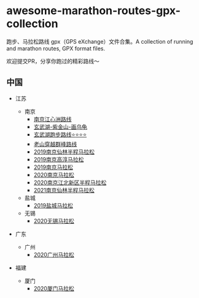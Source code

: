 # awesome-marathon-routes-gpx-collection
跑步、马拉松路线 gpx（GPS eXchange）文件合集。A collection of running and marathon routes, GPX format files.

欢迎提交PR，分享你跑过的精彩路线～

## 中国

- 江苏
  - 南京
    - [南京江心洲路线](./China/Jiangshu/Nanjing/南京江心洲.gpx)
    - [玄武湖-紫金山-画乌龟](./China/Jiangshu/Nanjing/玄武湖-紫金山-画乌龟.gpx)
    - [玄武湖跑步路线:star::star::star::star:](./China/Jiangshu/Nanjing/玄武湖跑步.gpx)
    - [老山穿越群峰路线](./China/Jiangshu/Nanjing/老山穿越群峰.gpx)
    - [2019南京仙林半程马拉松](./China/Jiangshu/Nanjing/2019南京仙林半程马拉松.gpx)
    - [2019南京高淳马拉松](./China/Jiangshu/Nanjing/2019-Nanjing-Gaochun-marathon.gpx)
    - [2019南京马拉松](./China/Jiangshu/Nanjing/2019南京马拉松.gpx)
    - [2020南京马拉松](./China/Jiangshu/Nanjing/2020-Nanjing-marathon.gpx)
    - [2020南京江北新区半程马拉松](./China/Jiangshu/Nanjing/2020江北新区半程马拉松.gpx)
    - [2021南京仙林半程马拉松](./China/Jiangshu/Nanjing/2021-Nanjing-Xianlin-half-marathon.gpx)
  - 盐城
    - [2019盐城马拉松](./China/Jiangshu/Yancheng/2019-Yancheng-marathon.gpx)
  - 无锡	
    - [2020无锡马拉松](./China/Jiangshu/Wuxi/2020-Wuxi-marathon.gpx)

- 广东
  - 广州
    - [2020广州马拉松](./China/Guangdong/Guangzhou/2020-Guangzhou-marathon.gpx)

- 福建
  - 厦门
    - [2020厦门马拉松](./China/Fujian/Xiamen/2020-Xiamen-marathon.gpx)







